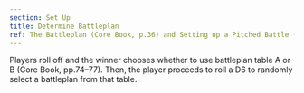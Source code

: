 ```yaml
---
section: Set Up
title: Determine Battleplan
ref: The Battleplan (Core Book, p.36) and Setting up a Pitched Battle (Core Book, p.73)
---
```


Players roll off and the winner chooses whether to use battleplan table A or B (Core Book, pp.74–77). Then, the player proceeds to roll a D6 to randomly select a battleplan from that table.
